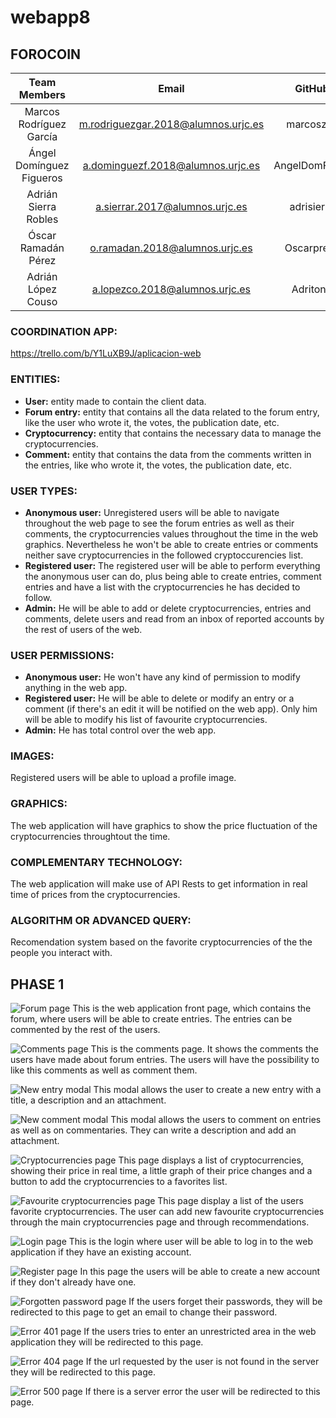 # webapp8
## FOROCOIN

Team Members | Email | GitHub
:------------: | :-----: | :------:
Marcos Rodríguez García | m.rodriguezgar.2018@alumnos.urjc.es | marcoszas
Ángel Domínguez Figueros | a.dominguezf.2018@alumnos.urjc.es | AngelDomFig97
Adrián Sierra Robles | a.sierrar.2017@alumnos.urjc.es | adrisierra
Óscar Ramadán Pérez | o.ramadan.2018@alumnos.urjc.es | Oscarprezz
Adrián López Couso | a.lopezco.2018@alumnos.urjc.es | Adriton1

### COORDINATION APP:
https://trello.com/b/Y1LuXB9J/aplicacion-web

### ENTITIES:
- **User:** entity made to contain the client data.
- **Forum entry:** entity that contains all the data related to the forum entry, like the user who wrote it, the votes, the publication date, etc.
- **Cryptocurrency:** entity that contains the necessary data to manage the cryptocurrencies.
- **Comment:** entity that contains the data from the comments written in the entries, like who wrote it, the votes, the publication date, etc.

### USER TYPES:
- **Anonymous user:** Unregistered users will be able to navigate throughout the web page to see the forum entries as well as their comments, the cryptocurrencies values throughout the time
  in the web graphics. Nevertheless he won't be able to create entries or comments neither save cryptocurrencies in the followed cryptoccurencies list.
- **Registered user:** The registered user will be able to perform everything the anonymous user can do, plus being able to create entries, comment entries and have a list
  with the cryptocurrencies he has decided to follow.
- **Admin:** He will be able to add or delete cryptocurrencies, entries and comments, delete users and read from an inbox of reported accounts by the rest of users of the web.

### USER PERMISSIONS:
- **Anonymous user:** He won't have any kind of permission to modify anything in the web app.
- **Registered user:** He will be able to delete or modify an entry or a comment (if there's an edit it will be notified on the web app). Only him will be able to modify his list of
  favourite cryptocurrencies.
- **Admin:** He has total control over the web app. 

### IMAGES:
Registered users will be able to upload a profile image.

### GRAPHICS:
The web application will have graphics to show the price fluctuation of the cryptocurrencies throughtout the time.

### COMPLEMENTARY TECHNOLOGY:
The web application will make use of API Rests to get information in real time of prices from the cryptocurrencies.

### ALGORITHM OR ADVANCED QUERY:
Recomendation system based on the favorite cryptocurrencies of the the people you interact with.

## PHASE 1

![Forum page](/Phase1Images/Foro.png "Forum")
This is the web application front page, which contains the forum, where users will be able to create entries. The entries can be commented by the rest of the users.

![Comments page](/Phase1Images/Comments.png "Comments")
This is the comments page. It shows the comments the users have made about forum entries. The users will have the possibility to like this comments as well as comment them. 

![New entry modal](/Phase1Images/NuevaEntrada.png "New Entry")
This modal allows the user to create a new entry with a title, a description and an attachment.

![New comment modal](/Phase1Images/EntryReply.png "Entry Reply")
This modal allows the users to comment on entries as well as on commentaries. They can write a description and add an attachment.

![Cryptocurrencies page](/Phase1Images/AllCryptocurrencies.png "Cryptocurrencies Page")
This page displays a list of cryptocurrencies, showing their price in real time, a little graph of their price changes and a button to add the cryptocurrencies to a favorites list.

![Favourite cryptocurrencies page](/Phase1Images/FavoriteCryptocurrencies.png "Favourite Cryptocurrencies Page")
This page display a list of the users favorite cryptocurrencies. The user can add new favourite cryptocurrencies through the main cryptocurrencies page and through recommendations. 

![Login page](/Phase1Images/Login.png "Login Page")
This is the login where user will be able to log in to the web application if they have an existing account.

![Register page](/Phase1Images/Registro.png "Registration Page")
In this page the users will be able to create a new account if they don't already have one.

![Forgotten password page](/Phase1Images/PasswordRecovery.png "Password Recovery Page")
If the users forget their passwords, they will be redirected to this page to get an email to change their password.

![Error 401 page](/Phase1Images/401Error.png "401 Error Page")
If the users tries to enter an unrestricted area in the web application they will be redirected to this page.

![Error 404 page](/Phase1Images/404Error.png "404 Error Page")
If the url requested by the user is not found in the server they will be redirected to this page.

![Error 500 page](/Phase1Images/500Error.png "500 Error Page")
If there is a server error the user will be redirected to this page.
